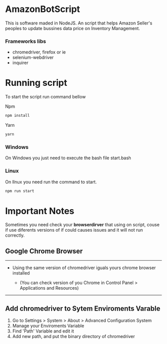 # AmazonBotScript

This is software maded in NodeJS. An script that helps Amazon Seller's peoples to update bussines data price on Inventory Management.

### Frameworks libs

  - chromedriver, firefox or ie
  - selenium-webdriver
  - inquirer

# Running script

To start the script run command bellow

Npm
```bash
npm install
```

Yarn
```bash
yarn
```

### Windows

On Windows you just need to execute the bash file start.bash

### Linux
On lInux you need run the command to start.

```bash
npm run start
```
# Important Notes
Sometimes you need check your **browserdirver** that using on script, couse if use diferents versions of if could causes issues and it will not run correctly.
## Google Chrome Browser
----------
- Using the same version of chromedriver iguals yours chrome browser installed

    - (You can check version of you Chrome in Control Panel > Applications and Resources)

----------
## Add chromedriver to Sytem Enviroments Varable

1. Go to Settings > System > About > Advanced Configuration System
2. Manage your Enviroments Variable
3. Find 'Path' Variable and edit it
4. Add new path, and put the binary directory of chromedriver